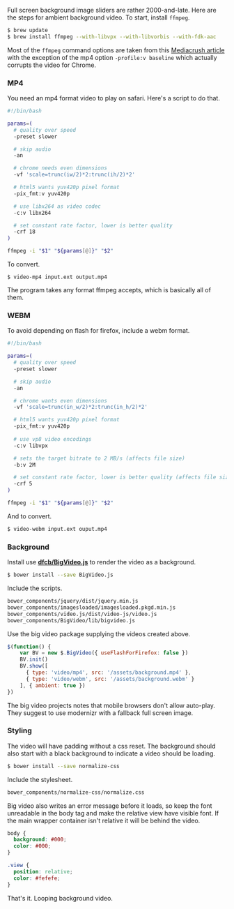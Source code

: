 Full screen background image sliders are rather 2000-and-late. Here are the steps for ambient background video. To start, install `ffmpeg`.

```sh
$ brew update
$ brew install ffmpeg --with-libvpx --with-libvorbis --with-fdk-aac
```

Most of the `ffmpeg` command options are taken from this [Mediacrush article](https://blog.mediacru.sh/2013/12/23/The-right-way-to-encode-HTML5-video.html) with the exception of the mp4 option `-profile:v baseline` which actually corrupts the video for Chrome. 

### MP4

You need an mp4 format video to play on safari. Here's a script to do that.

```sh
#!/bin/bash

params=(
  # quality over speed
  -preset slower

  # skip audio
  -an

  # chrome needs even dimensions
  -vf 'scale=trunc(iw/2)*2:trunc(ih/2)*2'

  # html5 wants yuv420p pixel format
  -pix_fmt:v yuv420p

  # use libx264 as video codec
  -c:v libx264

  # set constant rate factor, lower is better quality
  -crf 18
)

ffmpeg -i "$1" "${params[@]}" "$2"
```

To convert.

```
$ video-mp4 input.ext output.mp4
```

The program takes any format ffmpeg accepts, which is basically all of them. 

### WEBM

To avoid depending on flash for firefox, include a webm format.

```sh
#!/bin/bash

params=(
  # quality over speed
  -preset slower

  # skip audio
  -an

  # chrome wants even dimensions
  -vf 'scale=trunc(in_w/2)*2:trunc(in_h/2)*2'

  # html5 wants yuv420p pixel format
  -pix_fmt:v yuv420p
  
  # use vp8 video encodings
  -c:v libvpx

  # sets the target bitrate to 2 MB/s (affects file size)
  -b:v 2M

  # set constant rate factor, lower is better quality (affects file size)
  -crf 5
)

ffmpeg -i "$1" "${params[@]}" "$2"
```

And to convert.

```sh
$ video-webm input.ext ouput.mp4
```

### Background

Install use **[dfcb/BigVideo.js](https://github.com/dfcb/BigVideo.js)** to render the video as a background. 

```sh
$ bower install --save BigVideo.js
```

Include the scripts.

```sh
bower_components/jquery/dist/jquery.min.js
bower_components/imagesloaded/imagesloaded.pkgd.min.js
bower_components/video.js/dist/video-js/video.js
bower_components/BigVideo/lib/bigvideo.js
```

Use the big video package supplying the videos created above.

```javascript
$(function() {
    var BV = new $.BigVideo({ useFlashForFirefox: false })
    BV.init()
    BV.show([
      { type: 'video/mp4', src: '/assets/background.mp4' },
      { type: 'video/webm', src: '/assets/background.webm' }
    ], { ambient: true })
})
```

The big video projects notes that mobile browsers don't allow auto-play. They suggest to use modernizr with a fallback full screen image. 

### Styling

The video will have padding without a css reset. The background should also start with a black background to indicate a video should be loading.

```sh
$ bower install --save normalize-css
```

Include the stylesheet.

```sh
bower_components/normalize-css/normalize.css
```

Big video also writes an error message before it loads, so keep the font unreadable in the body tag and make the relative view have visible font. If the main wrapper container isn't relative it will be behind the video. 

```css
body {
  background: #000;
  color: #000;
}

.view {
  position: relative;
  color: #fefefe;
}
```

That's it. Looping background video.
